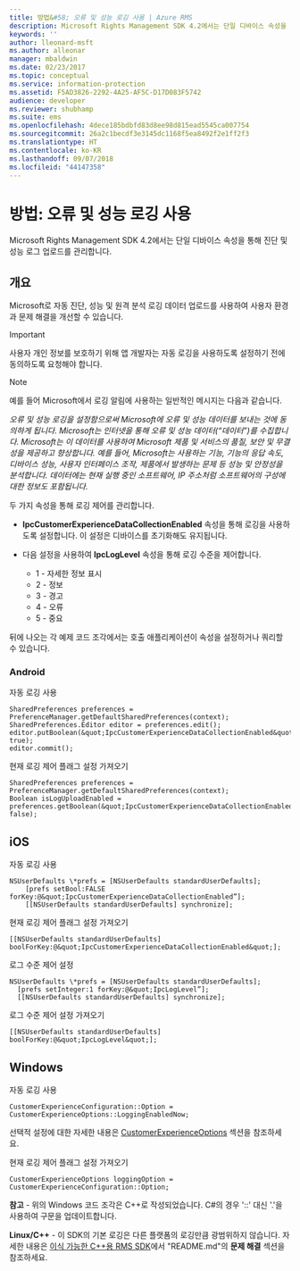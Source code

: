 ```yaml
---
title: 방법&#58; 오류 및 성능 로깅 사용 | Azure RMS
description: Microsoft Rights Management SDK 4.2에서는 단일 디바이스 속성을 통해 진단 및 성능 로그 업로드를 관리합니다.
keywords: ''
author: lleonard-msft
ms.author: alleonar
manager: mbaldwin
ms.date: 02/23/2017
ms.topic: conceptual
ms.service: information-protection
ms.assetid: F5AD3826-2292-4A25-AF5C-D17D083F5742
audience: developer
ms.reviewer: shubhamp
ms.suite: ems
ms.openlocfilehash: 4dece185bdbfd83d8ee98d815ead5545ca007754
ms.sourcegitcommit: 26a2c1becdf3e3145dc1168f5ea8492f2e1ff2f3
ms.translationtype: HT
ms.contentlocale: ko-KR
ms.lasthandoff: 09/07/2018
ms.locfileid: "44147358"
---
```

# <a name="how-to-enable-error-and-performance-logging"></a>방법: 오류 및 성능 로깅 사용
Microsoft Rights Management SDK 4.2에서는 단일 디바이스 속성을 통해 진단 및 성능 로그 업로드를 관리합니다.

## <a name="overview"></a>개요 ##
Microsoft로 자동 진단, 성능 및 원격 분석 로깅 데이터 업로드를 사용하여 사용자 환경과 문제 해결을 개선할 수 있습니다. 

> [!IMPORTANT] 
> 사용자 개인 정보를 보호하기 위해 앱 개발자는 자동 로깅을 사용하도록 설정하기 전에 동의하도록 요청해야 합니다.

> [!NOTE]
> 예를 들어 Microsoft에서 로깅 알림에 사용하는 일반적인 메시지는 다음과 같습니다. 
>
> *오류 및 성능 로깅을 설정함으로써 Microsoft에 오류 및 성능 데이터를 보내는 것에 동의하게 됩니다.  Microsoft는 인터넷을 통해 오류 및 성능 데이터(“데이터”)를 수집합니다.  Microsoft는 이 데이터를 사용하여 Microsoft 제품 및 서비스의 품질, 보안 및 무결성을 제공하고 향상합니다.  예를 들어, Microsoft는 사용하는 기능, 기능의 응답 속도, 디바이스 성능, 사용자 인터페이스 조작, 제품에서 발생하는 문제 등 성능 및 안정성을 분석합니다.  데이터에는 현재 실행 중인 소프트웨어, IP 주소처럼 소프트웨어의 구성에 대한 정보도 포함됩니다.*  

두 가지 속성을 통해 로깅 제어를 관리합니다.

-   **IpcCustomerExperienceDataCollectionEnabled** 속성을 통해 로깅을 사용하도록 설정합니다. 이 설정은 디바이스를 초기화해도 유지됩니다.
-   다음 설정을 사용하여 **IpcLogLevel** 속성을 통해 로깅 수준을 제어합니다.

    * 1 - 자세한 정보 표시
    * 2 - 정보
    * 3 - 경고
    * 4 - 오류
    * 5 - 중요

뒤에 나오는 각 예제 코드 조각에서는 호출 애플리케이션이 속성을 설정하거나 쿼리할 수 있습니다.

### <a name="android"></a>Android ###
자동 로깅 사용

    SharedPreferences preferences = PreferenceManager.getDefaultSharedPreferences(context);
    SharedPreferences.Editor editor = preferences.edit();
    editor.putBoolean(&quot;IpcCustomerExperienceDataCollectionEnabled&quot;, true);
    editor.commit();

현재 로깅 제어 플래그 설정 가져오기

    SharedPreferences preferences = PreferenceManager.getDefaultSharedPreferences(context);
    Boolean isLogUploadEnabled = preferences.getBoolean(&quot;IpcCustomerExperienceDataCollectionEnabled&quot;, false);

## <a name="ios"></a>iOS ##
자동 로깅 사용

    NSUserDefaults \*prefs = [NSUserDefaults standardUserDefaults];
        [prefs setBool:FALSE forKey:@&quot;IpcCustomerExperienceDataCollectionEnabled”];
        [[NSUserDefaults standardUserDefaults] synchronize];

현재 로깅 제어 플래그 설정 가져오기

    [[NSUserDefaults standardUserDefaults] boolForKey:@&quot;IpcCustomerExperienceDataCollectionEnabled&quot;];

로그 수준 제어 설정

    NSUserDefaults \*prefs = [NSUserDefaults standardUserDefaults];
      [prefs setInteger:1 forKey:@&quot;IpcLogLevel”];
      [[NSUserDefaults standardUserDefaults] synchronize];

로그 수준 제어 설정 가져오기

    [[NSUserDefaults standardUserDefaults] boolForKey:@&quot;IpcLogLevel&quot;];
 

## <a name="windows"></a>Windows ##
자동 로깅 사용

    CustomerExperienceConfiguration::Option = CustomerExperienceOptions::LoggingEnabledNow;

선택적 설정에 대한 자세한 내용은 [CustomerExperienceOptions](https://msdn.microsoft.com/library/microsoft.rightsmanagement.customerexperienceoptions.aspx) 섹션을 참조하세요.

현재 로깅 제어 플래그 설정 가져오기

    CustomerExperienceOptions loggingOption = CustomerExperienceConfiguration::Option;


**참고** - 위의 Windows 코드 조각은 C++로 작성되었습니다. C\#의 경우 '::' 대신 '.'을 사용하여 구문을 업데이트합니다.

**Linux/C++** - 이 SDK의 기본 로깅은 다른 플랫폼의 로깅만큼 광범위하지 않습니다. 자세한 내용은 [이식 가능한 C++용 RMS SDK](https://github.com/AzureAD/rms-sdk-for-cpp#troubleshooting)에서 "README.md"의 **문제 해결** 섹션을 참조하세요.
